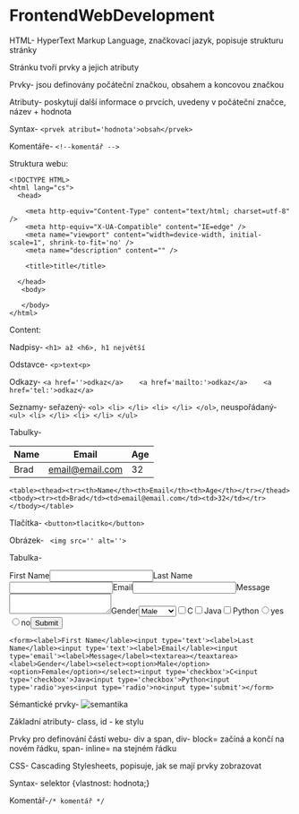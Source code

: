# FrontendWebDevelopment

HTML- HyperText Markup Language, značkovací jazyk, popisuje strukturu stránky

Stránku tvoří prvky a jejich atributy

Prvky- jsou definovány počáteční značkou, obsahem a koncovou značkou

Atributy- poskytují další informace o prvcích, uvedeny v počáteční značce, název + hodnota

Syntax- ```<prvek atribut='hodnota'>obsah</prvek>```

Komentáře- ``` <!--komentář --> ```

Struktura webu:

```
<!DOCTYPE HTML>
<html lang="cs">
  <head>

    <meta http-equiv="Content-Type" content="text/html; charset=utf-8" />
    <meta http-equiv="X-UA-Compatible" content="IE=edge" />
    <meta name="viewport" content="width=device-width, initial-scale=1", shrink-to-fit='no' />
    <meta name="description" content="" />

    <title>title</title>
  
  </head>
   <body>

   </body>
</html>
```

Content:

Nadpisy- ```<h1> až <h6>, h1 největší```

Odstavce- ```<p>text<p>```

Odkazy- ```<a href=''>odkaz</a>    <a href='mailto:'>odkaz</a>    <a href='tel:'>odkaz</a>```

Seznamy- seřazený- ```<ol> <li> </li> <li> </li> </ol>```, neuspořádaný- ```<ul> <li> </li> <li> </li> </ul>```

Tabulky- <table><thead><tr><th>Name</th><th>Email</th><th>Age</th></tr></thead><tbody><tr><td>Brad</td><td>email@email.com</td><td>32</td></tr></tbody></table>

```<table><thead><tr><th>Name</th><th>Email</th><th>Age</th></tr></thead><tbody><tr><td>Brad</td><td>email@email.com</td><td>32</td></tr></tbody></table>```

Tlačítka- ```<button>tlacitko</button>```

Obrázek- ``` <img src='' alt=''>```

Tabulka- <form><label>First Name</label><input type='text'><label>Last Name</lable><input type='text'><label>Email</lable><input type='email'><label>Message</label><textarea></textarea><label>Gender</label><select><option>Male</option><option>Female</option></select><input type='checkbox'>C<input type='checkbox'>Java<input type='checkbox'>Python<input type='radio'>yes<input type='radio'>no<input type='submit'></form>

```<form><label>First Name</lable><input type='text'><label>Last Name</lable><input type='text'><label>Email</lable><input type='email'><label>Message</label><textarea></teaxtarea><label>Gender</label><select><option>Male</option><option>Female</option></select><input type='checkbox'>C<input type='checkbox'>Java<input type='checkbox'>Python<input type='radio'>yes<input type='radio'>no<input type='submit'></form>```

Sémantické prvky- <img src='semantika.jpg' alt='semantika'> <br>

Základní atributy- class, id - ke stylu

Prvky pro definování částí webu- div a span, div- block= začíná a končí na novém řádku, span- inline= na stejném řádku


CSS- Cascading Stylesheets, popisuje, jak se mají prvky zobrazovat

Syntax- selektor {vlastnost: hodnota;}

Komentář-``` /* komentář */ ```




